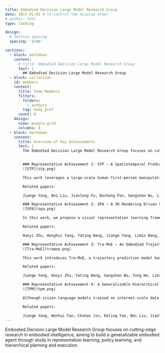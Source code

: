 ```yaml
---
title: Embodied Decision Large Model Research Group
date: 1017-01-01 # to control the display order
# author: test
type: landing

design:
  # Section spacing
  spacing: '1rem'

sections:
  - block: markdown
    content:
      # title: Embodied Decision Large Model Research Group
      text: |
        ## Embodied Decision Large Model Research Group
  - block: collection
    id: members
    content:
      title: Team Members
      filters:
        folders:
          - authors
        tag: body_prof
      count: 0
    design:
      view: people-grid
      columns: 4
  - block: markdown
    content:
      title: Overview of Key Achievements
      text: |
        The Embodied Decision Large Model Research Group focuses on cutting-edge research in embodied intelligence. Our research aims to build a generalizable embodied agent with investigations in embodied representation learning, policy learning, and hierarchical planning and execution. Below are some representative achievements:

        
        ### Representative Achievement 1: STP – A Spatiotemporal Predictive Visual Representation Pre-training Model for Robotic Motor Control
        ![STP](stp.png)

        This work leverages a large-scale human first-person manipulation video dataset and employs decoupled spatial and temporal predictions as self-supervised proxy tasks to propose the image representation model STP dedicated for robotic motion control. The pre-trained STP model can be directly transferred to various robotic control tasks without fine-tuning and has outperformed existing baselines in over 50 tasks across real and seven simulated environments. These tasks include operations of single robotic arms, dual robotic arms, three-fingered dexterous hands, five-fingered dexterous hands, as well as humanoid robots.

        Related papers:

        Jiange Yang, Bei Liu, Jianlong Fu, Bocheng Pan, Gangshan Wu, Limin Wang, <a href="https://arxiv.org/abs/2403.05304" target="_blank">Spatiotemporal Predictive Pre-training for Robotic Motor Control</a>.

        ### Representative Achievement 2: SPA – A 3D Rendering Driven Visual Representation Pre-training Model for Embodied Intelligence
        ![SPA](spa.png)

        In this work, we propose a visual representation learning framework, SPA, which enhances 3D spatial awareness to improve representation learning in embodied intelligence tasks. SPA constructs a large-scale multi-view dataset with camera poses, depth maps, and semantic feature annotations by synthesizing indoor scenes and real-world robot interaction scenarios. It then builds 3D volumetric features from multi-view images and camera poses, and uses masking techniques along with differentiable neural rendering to generate RGB images, depth maps, and semantic maps. Additionally, Eikonal regularization and SDF supervision further improve 3D geometric consistency. Trained for 6000 GPU hours, SPA achieves superior average performance over other baseline methods across more than 200 tasks in both real environments and eight simulated settings, ranking first in up to 30.3% of the tasks.

        Related papers:

        Haoyi Zhu, Honghui Yang, Yating Wang, Jiange Yang, Limin Wang, Tong He, <a href="https://arxiv.org/abs/2410.08208" target="_blank">SPA: 3D Spatial-Awareness Enables Effective Embodied Representation</a>, in ICLR 2025.

        ### Representative Achievement 3: Tra-MoE – An Embodied Trajectory Prediction and Decision Model Driven by Multi-domain Data Learning
        ![Tra-MoE](tramoe.png)

        This work introduces Tra-MoE, a trajectory prediction model based on a sparsely gated mixture-of-experts architecture. By balancing parameter collaboration and specialization, Tra-MoE learns a more generalizable trajectory prediction model from large-scale, multi-domain, unlabeled video data, surpassing dense baselines of equivalent parameter scale. It effectively integrates simulation videos rendered by diverse physics engines with real-world manipulation videos involving humans, single robotic arms, and dual robotic arms. Furthermore, the work proposes an adaptive policy-conditioning method that leverages predicted trajectories to guide robotic policies, significantly enhancing downstream performance.

        Related papers:

        Jiange Yang, Haoyi Zhu, Yating Wang, Gangshan Wu, Tong He, Limin Wang, <a href="https://arxiv.org/abs/2411.14519" target="_blank">Learning Trajectory Prediction Model from Multiple Domains for Adaptive Policy Conditioning</a>, in CVPR 2025.

        ### Representative Achievement 4: A Generalizable Hierarchical Planning and Execution Framework and System
        ![TPM](tpm.png)

        Although vision-language models trained on internet-scale data achieve impressive generalization across various tasks, their inability to interact with the real world limits their physical understanding. Conversely, robotic policies trained via imitation learning capture skills from human demonstrations; however, high data collection costs and homogenization hinder robust generalization. This work integrates a masked modality from language reasoning into an end-to-end policy model to enable sample-efficient generalization in robotic manipulation. By fusing semantic, geometric, and temporal priors inherent in internet foundational models with the diversity captured through imitation learning, the proposed approach bridges perception, reasoning, planning, and decision-making. It has been cited by teams from Stanford (Fei-Fei Li) and UC Berkeley (Jitendra Malik), and its hierarchical scheme is also adopted by leading embodied intelligence companies like Figure AI and Physical Intelligence.

        Related papers:

        Jiange Yang, Wenhui Tan, Chuhao Jin, Keling Yao, Bei Liu, Jianlong Fu, Ruihua Song, Gangshan Wu, Limin Wang, <a href="https://arxiv.org/abs/2306.05716" target="_blank">Transferring Foundation Models for Generalizable Robotic Manipulation</a>, in WACV 2025 Oral.
---
```


Embodied Decision Large Model Research Group focuses on cutting-edge research in embodied intelligence, aiming to build a generalizable embodied agent through study in representation learning, policy learning, and hierarchical planning and execution.